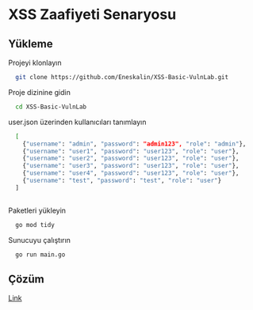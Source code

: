 
# XSS Zaafiyeti Senaryosu


## Yükleme 


Projeyi klonlayın

```bash
  git clone https://github.com/Eneskalin/XSS-Basic-VulnLab.git
```

Proje dizinine gidin

```bash
  cd XSS-Basic-VulnLab
```

user.json üzerinden kullanıcıları tanımlayın
```bash
  [
    {"username": "admin", "password": "admin123", "role": "admin"},
    {"username": "user1", "password": "user123", "role": "user"},
    {"username": "user2", "password": "user123", "role": "user"},
    {"username": "user3", "password": "user123", "role": "user"},
    {"username": "user4", "password": "user123", "role": "user"},
    {"username": "test", "password": "test", "role": "user"}
  ]
  
```
Paketleri yükleyin

```bash
  go mod tidy
```

Sunucuyu çalıştırın

```bash
  go run main.go
```

  
## Çözüm

[Link](https://eneskalin.com/blog/xss-vulnlab-solution)


  
